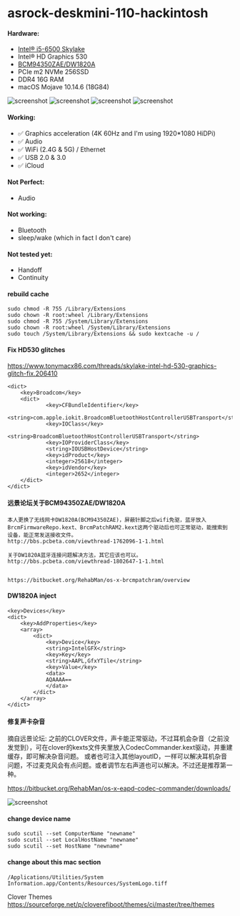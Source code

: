 # asrock-deskmini-110-hackintosh

#### Hardware:
* [Intel® i5-6500 Skylake](https://ark.intel.com/content/www/us/en/ark/products/88184/intel-core-i5-6500-processor-6m-cache-up-to-3-60-ghz.html)
* Intel® HD Graphics 530
* [BCM94350ZAE/DW1820A](https://www.tonymacx86.com/threads/bcm94350zae-dw1820a-only-802-11n-wifi-and-no-bluetooth-devices.250592)
* PCIe m2 NVMe 256SSD
* DDR4 16G RAM
* macOS Mojave 10.14.6 (18G84)

![screenshot](https://raw.githubusercontent.com/suxiaogang/asrock-deskmini-110-hackintosh/master/desktop.jpg)
![screenshot](https://raw.githubusercontent.com/suxiaogang/asrock-deskmini-110-hackintosh/master/4k.jpg)
![screenshot](https://raw.githubusercontent.com/suxiaogang/asrock-deskmini-110-hackintosh/master/clover-theme.png)
![screenshot](https://raw.githubusercontent.com/suxiaogang/asrock-deskmini-110-hackintosh/master/remove-clover-boot.jpg)

#### Working:
* ✅ Graphics acceleration (4K 60Hz and I'm using 1920*1080 HiDPi)
* ✅ Audio
* ✅ WiFi (2.4G & 5G) / Ethernet
* ✅ USB 2.0 & 3.0
* ✅ iCloud

#### Not Perfect:
* Audio

#### Not working:
* Bluetooth
* sleep/wake (which in fact I don't care)

#### Not tested yet:
* Handoff
* Continuity

#### rebuild cache
```
sudo chmod -R 755 /Library/Extensions
sudo chown -R root:wheel /Library/Extensions
sudo chmod -R 755 /System/Library/Extensions
sudo chown -R root:wheel /System/Library/Extensions
sudo touch /System/Library/Extensions && sudo kextcache -u /
```

#### Fix HD530 glitches
https://www.tonymacx86.com/threads/skylake-intel-hd-530-graphics-glitch-fix.206410
```
<dict>
    <key>Broadcom</key>
    <dict>
            <key>CFBundleIdentifier</key>
            <string>com.apple.iokit.BroadcomBluetoothHostControllerUSBTransport</string>
            <key>IOClass</key>
            <string>BroadcomBluetoothHostControllerUSBTransport</string>
            <key>IOProviderClass</key>
            <string>IOUSBHostDevice</string>
            <key>idProduct</key>
            <integer>25618</integer>
            <key>idVendor</key>
            <integer>2652</integer>
    </dict>
</dict>    
```

#### 远景论坛关于BCM94350ZAE/DW1820A
```
本人更换了无线网卡DW1820A(BCM94350ZAE)，屏蔽针脚之后wifi免驱，蓝牙放入BrcmFirmwareRepo.kext、BrcmPatchRAM2.kext这两个驱动后也可正常驱动，能搜索到设备，能正常发送接收文件。
http://bbs.pcbeta.com/viewthread-1762096-1-1.html

关于DW1820A蓝牙连接问题解决方法，其它应该也可以。
http://bbs.pcbeta.com/viewthread-1802647-1-1.html


https://bitbucket.org/RehabMan/os-x-brcmpatchram/overview
```

#### DW1820A inject
```
<key>Devices</key>
<dict>
    <key>AddProperties</key>
    <array>
        <dict>
            <key>Device</key>
            <string>IntelGFX</string>
            <key>Key</key>
            <string>AAPL,GfxYTile</string>
            <key>Value</key>
            <data>
            AQAAAA==
            </data>
        </dict>
    </array>
</dict>
```
#### 修复声卡杂音
摘自远景论坛: 之前的CLOVER文件，声卡能正常驱动，不过耳机会杂音（之前没发觉到），可在clover的kexts文件夹里放入CodecCommander.kext驱动，并重建缓存，即可解决杂音问题。
或者也可注入其他layoutID，一样可以解决耳机杂音问题，不过麦克风会有点问题。或者调节左右声道也可以解决。不过还是推荐第一种。

https://bitbucket.org/RehabMan/os-x-eapd-codec-commander/downloads/

![screenshot](https://raw.githubusercontent.com/suxiaogang/asrock-deskmini-110-hackintosh/master/audio.jpg)

#### change device name 
```
sudo scutil --set ComputerName "newname"
sudo scutil --set LocalHostName "newname"
sudo scutil --set HostName "newname"
```


#### change about this mac section
```
/Applications/Utilities/System Information.app/Contents/Resources/SystemLogo.tiff
```

Clover Themes
https://sourceforge.net/p/cloverefiboot/themes/ci/master/tree/themes
